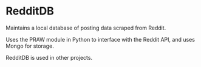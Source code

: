 RedditDB
========

Maintains a local database of posting data scraped from Reddit.

Uses the PRAW module in Python to interface with the Reddit API, and uses Mongo for storage.

RedditDB is used in other projects.
